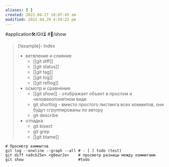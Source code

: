 ```yaml
---
aliases: [ ]
created: 2022.04.27 10:07:45 am
modified: 2022.04.29 4:59:22 pm
---
```

#application🛠/Git⏳
#🏃/show


>[!example]- Index
> - ветвление и слияние
> 	- [[git diff]]
> 	- [[git status]]
> 	- [[git tag]]
> 	- [[git log]]
> 	- [[git reflog]]
> - осмотр и сравнение
> 	- [[git show]] - отображает объект в простом и человекопонятном виде
> 	- git shortlog -  вместо простого листинга всех коммитов, они будут сгруппированы по автору
> 	- git describe
> - отладка
> 	- git bisect
> 	- git grep
> 	 - [[git blame]]

```shell
# Просмотр коммитов
git log --oneline --graph --all # - [ ] todo (test)
git diff <a9cb25e> <g8ewr2e>	# просмотр разницы между коммитами
git show						#todo 
```
